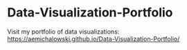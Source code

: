 # Data-Visualization-Portfolio

Visit my portfolio of data visualizations: https://aemichalowski.github.io/Data-Visualization-Portfolio/
